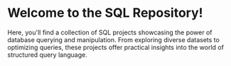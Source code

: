 # Welcome to the SQL Repository!

Here, you'll find a collection of SQL projects showcasing the power of database querying and manipulation. From exploring diverse datasets to optimizing queries, these projects offer practical insights into the world of structured query language.
